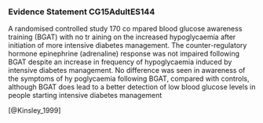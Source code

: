 ### Evidence Statement CG15AdultES144
A randomised controlled study 170 co mpared blood glucose awareness training (BGAT) with no tr aining on the increased hypoglycaemia after initiation of more intensive diabetes management. The counter-regulatory hormone epinephrine (adrenaline) response was not impaired following BGAT despite an increase in frequency of hypoglycaemia induced by intensive diabetes management. No difference was seen in awareness of the symptoms of hy poglycaemia following BGAT, compared with controls, although BGAT does lead to a better detection of low blood glucose levels in people starting intensive diabetes management



[@Kinsley_1999]
